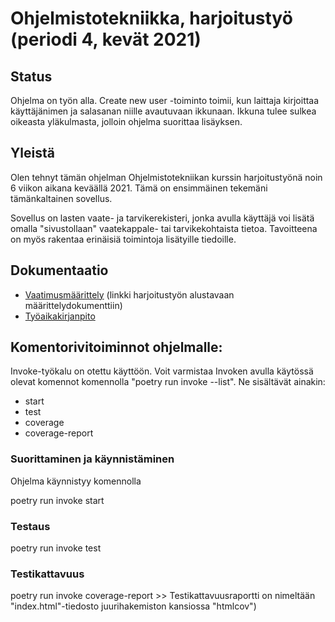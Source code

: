 # Ohjelmistotekniikka, harjoitustyö (periodi 4, kevät 2021)

## Status

Ohjelma on työn alla. Create new user -toiminto toimii, kun laittaja kirjoittaa käyttäjänimen ja salasanan niille avautuvaan ikkunaan. Ikkuna tulee sulkea oikeasta yläkulmasta, jolloin ohjelma suorittaa lisäyksen.

## Yleistä
  
Olen tehnyt tämän ohjelman Ohjelmistotekniikan kurssin harjoitustyönä noin 6 viikon aikana keväällä 2021.
Tämä on ensimmäinen tekemäni tämänkaltainen sovellus.

Sovellus on lasten vaate- ja tarvikerekisteri, jonka avulla käyttäjä voi lisätä omalla "sivustollaan" vaatekappale- tai tarvikekohtaista tietoa. Tavoitteena on myös rakentaa erinäisiä toimintoja lisätyille tiedoille.

## Dokumentaatio
  
* [Vaatimusmäärittely](https://github.com/karhelmi/ot-harjoitustyo/blob/master/dokumentaatio/vaatimusmaarittely.md) (linkki harjoitustyön alustavaan määrittelydokumenttiin)
* [Työaikakirjanpito](https://github.com/karhelmi/ot-harjoitustyo/blob/master/dokumentaatio/tyoaikakirjanpito.md)

## Komentorivitoiminnot ohjelmalle:
  
Invoke-työkalu on otettu käyttöön. Voit varmistaa Invoken avulla käytössä olevat komennot komennolla "poetry run invoke --list".
Ne sisältävät ainakin:
* start
* test
* coverage
* coverage-report

### Suorittaminen ja käynnistäminen

Ohjelma käynnistyy komennolla

poetry run invoke start

### Testaus

poetry run invoke test

### Testikattavuus
  
poetry run invoke coverage-report >> Testikattavuusraportti on nimeltään "index.html"-tiedosto juurihakemiston kansiossa "htmlcov")
